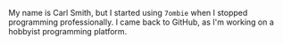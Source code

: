 My name is Carl Smith, but I started using `7ombie` when I stopped programming professionally. I came back to GitHub,
as I'm working on a hobbyist programming platform.

